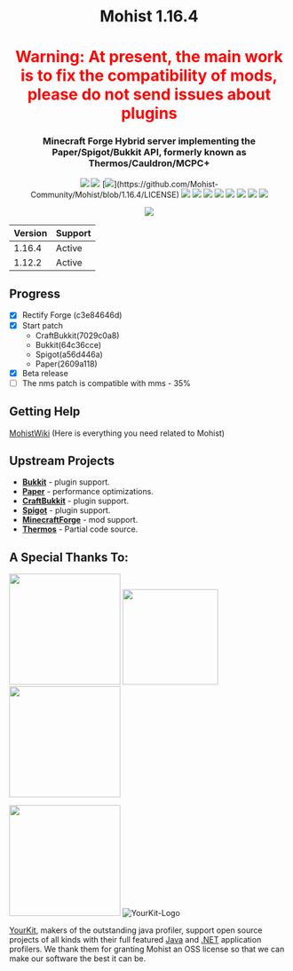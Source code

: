 <div align="center">
  <h1>Mohist 1.16.4</h1>

# <font color=red>Warning: At present, the main work is to fix the compatibility of mods, please do not send issues about plugins</font>

### Minecraft Forge Hybrid server implementing the Paper/Spigot/Bukkit API, formerly known as Thermos/Cauldron/MCPC+

[![](https://img.shields.io/jenkins/build?jobUrl=https%3A%2F%2Fci.codemc.io%2Fjob%2FMohist-Community%2Fjob%2FMohist-1.16.4)](https://ci.codemc.io/job/Mohist-Community/job/Mohist-1.16.4)
[![](https://img.shields.io/github/stars/Mohist-Community/Mohist.svg?label=Stars&logo=github)](https://github.com/Mohist-Community/Mohist/stargazers)
[![](https://img.shields.io/github/license/Mohist-Community/Mohist?)](https://github.com/Mohist-Community/Mohist/blob/1.16.4/LICENSE)
[![](https://img.shields.io/badge/Forge-1.16.4-brightgreen.svg?colorB=26303d&logo=Conda-Forge)](http://files.minecraftforge.net/)
[![](https://img.shields.io/badge/Paper-1.16.4-brightgreen.svg?colorB=DC3340)](https://papermc.io/downloads#Paper-1.16.4)
[![](https://img.shields.io/badge/AdoptOpenJDK-8u252-brightgreen.svg?colorB=469C00&logo=java)](https://adoptopenjdk.net/?variant=openjdk8&jvmVariant=hotspot)
[![](https://img.shields.io/badge/Gradle-4.10.3-brightgreen.svg?colorB=469C00&logo=gradle)](https://docs.gradle.org/4.10.3/release-notes.html)
[![](https://img.shields.io/bstats/servers/6762?label=bStats)](https://bstats.org/plugin/server-implementation/Mohist/6762)
[![](https://badges.crowdin.net/mohist/localized.svg)](https://crowdin.com/project/mohist)
[![](https://img.shields.io/discord/311256119005937665.svg?color=%237289da&label=Discord&logo=discord&logoColor=%237289da)](https://discord.gg/ZgXjHGd)
[![](https://img.shields.io/badge/Patreon-Support-orange.svg?logo=Patreon)](https://www.patreon.com/mohist)

[![](https://bstats.org/signatures/server-implementation/Mohist.svg)](https://bstats.org/plugin/server-implementation/Mohist/6762)
</div>

| Version  | Support |
| ------------- | ------------- |
| 1.16.4  | Active  |
| 1.12.2  | Active  |

Progress
------

- [x] Rectify Forge (c3e84646d)
- [x] Start patch 
  * CraftBukkit(7029c0a8)  
  * Bukkit(64c36cce)  
  * Spigot(a56d446a)  
  * Paper(2609a118)
- [x] Beta release
- [ ] The nms patch is compatible with mms - 35%

Getting Help
------

  [MohistWiki](https://wiki.mohistmc.com/) (Here is everything you need related to Mohist)

Upstream Projects
------
* [**Bukkit**](https://hub.spigotmc.org/stash/scm/spigot/bukkit.git) - plugin support.
* [**Paper**](https://github.com/PaperMC/Paper.git) - performance optimizations.
* [**CraftBukkit**](https://hub.spigotmc.org/stash/scm/spigot/craftbukkit.git) - plugin support.
* [**Spigot**](https://hub.spigotmc.org/stash/scm/spigot/spigot.git) - plugin support.
* [**MinecraftForge**](https://github.com/MinecraftForge/MinecraftForge.git) - mod support.
* [**Thermos**](https://github.com/CyberdyneCC/Thermos.git) - Partial code source.

A Special Thanks To:
-------------
<a href="https://serverjars.com/"><img src="https://serverjars.com/assets/img/logo_white.svg" width="200"></a>
<a href="https://ci.codemc.io/"><img src="https://i.loli.net/2020/03/11/YNicj3PLkU5BZJT.png" width="172"></a>
<a href="https://www.bisecthosting.com/mohistmc"><img src="https://cdn.discordapp.com/attachments/303673296929685504/709610584680955944/Asset_5.png" width="200"></a>

<a href="https://www.jetbrains.com/"><img src="https://blog.jetbrains.com/wp-content/uploads/2015/12/JetBrains_Drive_to_develop.png" width="200"></a>
![YourKit-Logo](https://www.yourkit.com/images/yklogo.png)

[YourKit](http://www.yourkit.com/), makers of the outstanding java profiler, support open source projects of all kinds with their full featured [Java](https://www.yourkit.com/java/profiler/index.jsp) and [.NET](https://www.yourkit.com/.net/profiler/index.jsp) application profilers. We thank them for granting Mohist an OSS license so that we can make our software the best it can be.
